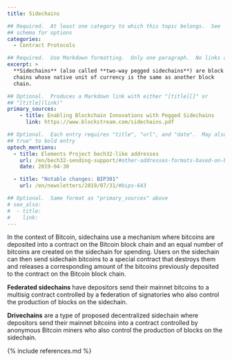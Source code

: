 ```yaml
---
title: Sidechains

## Required.  At least one category to which this topic belongs.  See
## schema for options
categories:
  - Contract Protocols

## Required.  Use Markdown formatting.  Only one paragraph.  No links allowed.
excerpt: >
  **Sidechains** (also called **two-way pegged sidechains**) are block
  chains whose native unit of currency is the same as another block
  chain.

## Optional.  Produces a Markdown link with either "[title][]" or
## "[title](link)"
primary_sources:
    - title: Enabling Blockchain Innovations with Pegged Sidechains
      link: https://www.blockstream.com/sidechains.pdf

## Optional.  Each entry requires "title", "url", and "date".  May also use "feature:
## true" to bold entry
optech_mentions:
  - title: Elements Project bech32-like addresses
    url: /en/bech32-sending-support/#other-addresses-formats-based-on-bech32
    date: 2019-04-30

  - title: "Notable changes: BIP301"
    url: /en/newsletters/2019/07/31/#bips-643

## Optional.  Same format as "primary_sources" above
# see_also:
#  - title:
#    link:
---
```

In the context of Bitcoin, sidechains use a mechanism where bitcoins
are deposited into a contract on the Bitcoin block chain and an equal
number of bitcoins are created on the sidechain for spending.  Users
on the sidechain can then send sidechain bitcoins to a special
contract that destroys them and releases a corresponding amount of the
bitcoins previously deposited to the contract on the Bitcoin block
chain.

**Federated sidechains** have depositors send their mainnet bitcoins
to a multisig contract controlled by a federation of signatories who
also control the production of blocks on the sidechain.

**Drivechains** are a type of proposed decentralized sidechain where
depositors send their mainnet bitcoins into a contract controlled by
anonymous Bitcoin miners who also control the production of blocks on
the sidechain.

{% include references.md %}
